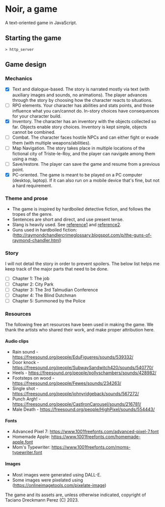 # Noir, a game
A text-oriented game in JavaScript.

## Starting the game

```
> http_server
```

## Game design

### Mechanics

- [X] Text and dialogue-based. The story is narrated mostly via text (with auxiliary images and sounds, no animations). The player advances through the story by choosing how the character reacts to situations.
- [ ] RPG elements. Your character has abilities and stats points, and those influence what you can/cannot do. In-story choices have consequences for your character build.
- [X] Inventory. The character has an inventory with the objects collected so far. Objects enable story choices. Inventory is kept simple, objects cannot be combined.
- [ ] Combat. The character faces hostile NPCs and can either fight or evade them (with multiple weapons/abilities).
- [ ] Map Navigation. The story takes place in multiple locations of the fictional city of Triste-le-Roy, and the player can navigate among them using a map.
- [ ] Save/restore. The player can save the game and resume from a previous point.
- [X] PC-oriented. The game is meant to be played on a PC computer (desktop, laptop). If it can also run on a mobile device that's fine, but not a hard requirement.

### Theme and prose

- The game is inspired by hardboiled detective fiction, and follows the tropes of the genre.
- Sentences are short and direct, and use present tense.
- Slang is heavily used. See [reference1](https://www.miskatonic.org/slang.html) and [reference2](http://www.classiccrimefiction.com/hardboiled-slang.htm).
- Guns used in hardboiled fiction: (http://raymondchandlercrimeglossary.blogspot.com/p/the-guns-of-raymond-chandler.html)

### Story

I will not detail the story in order to prevent spoilers. The below list helps me keep track of the major parts that need to be done.

- [ ] Chapter 1: The job
- [ ] Chapter 2: City Park
- [ ] Chapter 3: The 3rd Talmudian Conference
- [ ] Chapter 4: The Blind Dutchman
- [ ] Chapter 5: Summoned by the Police

### Resources

The following free art resources have been used in making the game. We thank the artists who shared their work, and make proper attribution here.

#### Audio clips

- Rain sound - https://freesound.org/people/EduFigueres/sounds/539332/
- Door knock - https://freesound.org/people/SubwaySandwitch420/sounds/540770/
- Heels - https://freesound.org/people/pollyschambers/sounds/428982/
- Footsteps on wood - https://freesound.org/people/Fewes/sounds/234263/
- Single shot - https://freesound.org/people/johnyridgeback/sounds/567272/
- Punch Argh! - https://freesound.org/people/CastIronCarousel/sounds/216781/
- Male Death - https://freesound.org/people/HighPixel/sounds/554443/

#### Fonts

- Advanced Pixel 7: https://www.1001freefonts.com/advanced-pixel-7.font
- Homemade Apple: https://www.1001freefonts.com/homemade-apple.font
- Mom's Typewriter: https://www.1001freefonts.com/moms-typewriter.font

#### Images

- Most images were generated using DALL-E.
- Some images were pixelated using (https://onlineimagetools.com/pixelate-image)

The game and its assets are, unless otherwise indicated, copyright of Taciano Dreckmann Perez (C) 2023.